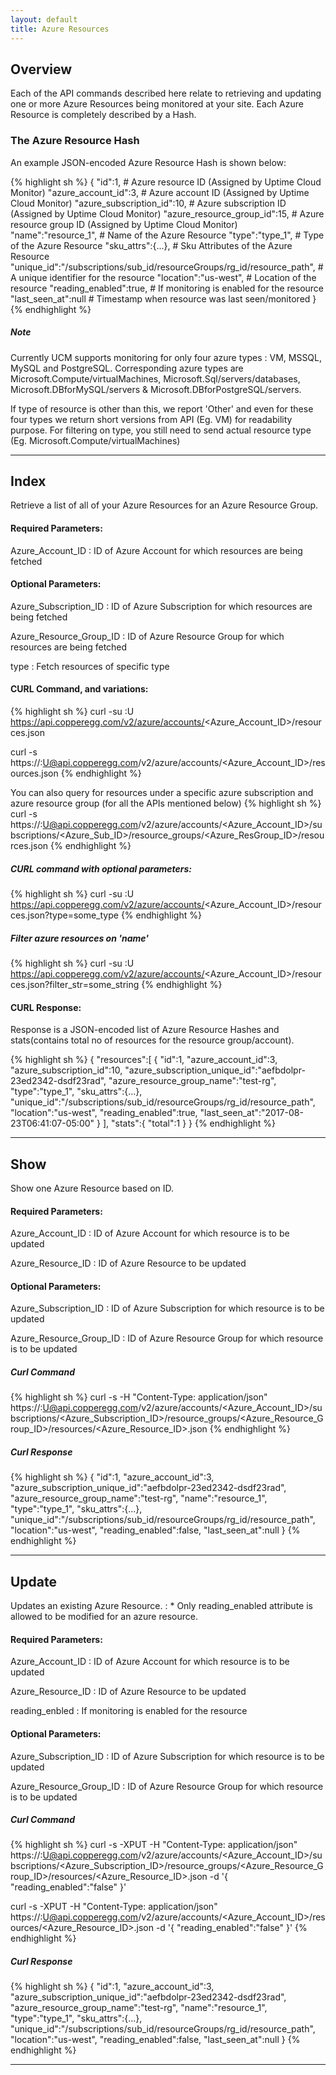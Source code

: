 ```yaml
---
layout: default
title: Azure Resources
---
```


## Overview

Each of the API commands described here relate to retrieving and updating one or more Azure Resources being monitored at your site.
Each Azure Resource is completely described by a Hash.

### The Azure Resource Hash

An example JSON-encoded Azure Resource Hash is shown below:

{% highlight sh %}
{
    "id":1,                                               # Azure resource ID (Assigned by Uptime Cloud Monitor)
    "azure_account_id":3,                                 # Azure account ID (Assigned by Uptime Cloud Monitor)
    "azure_subscription_id":10,                           # Azure subscription ID (Assigned by Uptime Cloud Monitor)
    "azure_resource_group_id":15,                         # Azure resource group ID (Assigned by Uptime Cloud Monitor)
    "name":"resource_1",                                  # Name of the Azure Resource
    "type":"type_1",                                      # Type of the Azure Resource
    "sku_attrs":{...},                                    # Sku Attributes of the Azure Resource
    "unique_id":"/subscriptions/sub_id/resourceGroups/rg_id/resource_path", # A unique identifier for the resource
    "location":"us-west",                                 # Location of the resource
    "reading_enabled":true,                               # If monitoring is enabled for the resource
    "last_seen_at":null                                   # Timestamp when resource was last seen/monitored
}
{% endhighlight %}

##### Note
Currently UCM supports monitoring for only four azure types : VM, MSSQL, MySQL and PostgreSQL.
Corresponding azure types are Microsoft.Compute/virtualMachines, Microsoft.Sql/servers/databases, Microsoft.DBforMySQL/servers & Microsoft.DBforPostgreSQL/servers.

If type of resource is other than this, we report 'Other' and even for these four types we return short versions from API (Eg. VM) for readability purpose.
For filtering on type, you still need to send actual resource type (Eg. Microsoft.Compute/virtualMachines)

------

## Index

Retrieve a list of all of your Azure Resources for an Azure Resource Group.

#### Required Parameters:

Azure_Account_ID
:  ID of Azure Account for which resources are being fetched

#### Optional Parameters:

Azure_Subscription_ID
:  ID of Azure Subscription for which resources are being fetched

Azure_Resource_Group_ID
:  ID of Azure Resource Group for which resources are being fetched

type
:  Fetch resources of specific type

#### CURL Command, and variations:
{% highlight sh %}
curl -su <APIKEY>:U https://api.copperegg.com/v2/azure/accounts/<Azure_Account_ID>/resources.json

curl -s https://<APIKEY>:U@api.copperegg.com/v2/azure/accounts/<Azure_Account_ID>/resources.json
{% endhighlight %}

You can also query for resources under a specific azure subscription and azure resource group (for all the APIs mentioned below)
{% highlight sh %}
curl -s https://<APIKEY>:U@api.copperegg.com/v2/azure/accounts/<Azure_Account_ID>/subscriptions/<Azure_Sub_ID>/resource_groups/<Azure_ResGroup_ID>/resources.json
{% endhighlight %}


##### CURL command with optional parameters:
{% highlight sh %}
curl -su <APIKEY>:U https://api.copperegg.com/v2/azure/accounts/<Azure_Account_ID>/resources.json?type=some_type
{% endhighlight %}

##### Filter azure resources on 'name'
{% highlight sh %}
curl -su <APIKEY>:U https://api.copperegg.com/v2/azure/accounts/<Azure_Account_ID>/resources.json?filter_str=some_string
{% endhighlight %}


#### CURL Response:
Response is a JSON-encoded list of Azure Resource Hashes and stats(contains total no of resources for the resource group/account).

{% highlight sh %}
{
    "resources":[
        {
            "id":1,
            "azure_account_id":3,
            "azure_subscription_id":10,
            "azure_subscription_unique_id":"aefbdolpr-23ed2342-dsdf23rad",
            "azure_resource_group_name":"test-rg",
            "type":"type_1",
            "sku_attrs":{...},
            "unique_id":"/subscriptions/sub_id/resourceGroups/rg_id/resource_path",
            "location":"us-west",
            "reading_enabled":true,
            "last_seen_at":"2017-08-23T06:41:07-05:00"
        }
    ],
    "stats":{
        "total":1
    }
}
{% endhighlight %}

------

## Show

Show one Azure Resource based on ID.

#### Required Parameters:

Azure_Account_ID
:  ID of Azure Account for which resource is to be updated

Azure_Resource_ID
:  ID of Azure Resource to be updated

#### Optional Parameters:

Azure_Subscription_ID
:  ID of Azure Subscription for which resource is to be updated

Azure_Resource_Group_ID
:  ID of Azure Resource Group for which resource is to be updated

##### Curl Command
{% highlight sh %}
curl -s -H "Content-Type: application/json" https://<APIKEY>:U@api.copperegg.com/v2/azure/accounts/<Azure_Account_ID>/subscriptions/<Azure_Subscription_ID>/resource_groups/<Azure_Resource_Group_ID>/resources/<Azure_Resource_ID>.json
{% endhighlight %}

##### Curl Response
{% highlight sh %}
{
    "id":1,
    "azure_account_id":3,
    "azure_subscription_unique_id":"aefbdolpr-23ed2342-dsdf23rad",
    "azure_resource_group_name":"test-rg",
    "name":"resource_1",
    "type":"type_1",
    "sku_attrs":{...},
    "unique_id":"/subscriptions/sub_id/resourceGroups/rg_id/resource_path",
    "location":"us-west",
    "reading_enabled":false,
    "last_seen_at":null
}
{% endhighlight %}

------

## Update

Updates an existing Azure Resource.
: * Only reading_enabled attribute is allowed to be modified for an azure resource.

#### Required Parameters:

Azure_Account_ID
:  ID of Azure Account for which resource is to be updated

Azure_Resource_ID
:  ID of Azure Resource to be updated

reading_enbled
: If monitoring is enabled for the resource

#### Optional Parameters:

Azure_Subscription_ID
:  ID of Azure Subscription for which resource is to be updated

Azure_Resource_Group_ID
:  ID of Azure Resource Group for which resource is to be updated

##### Curl Command
{% highlight sh %}
curl -s -XPUT -H "Content-Type: application/json" https://<APIKEY>:U@api.copperegg.com/v2/azure/accounts/<Azure_Account_ID>/subscriptions/<Azure_Subscription_ID>/resource_groups/<Azure_Resource_Group_ID>/resources/<Azure_Resource_ID>.json -d '{ "reading_enabled":"false" }'

curl -s -XPUT -H "Content-Type: application/json" https://<APIKEY>:U@api.copperegg.com/v2/azure/accounts/<Azure_Account_ID>/resources/<Azure_Resource_ID>.json -d '{ "reading_enabled":"false" }'
{% endhighlight %}

##### Curl Response
{% highlight sh %}
{
    "id":1,
    "azure_account_id":3,
    "azure_subscription_unique_id":"aefbdolpr-23ed2342-dsdf23rad",
    "azure_resource_group_name":"test-rg",
    "name":"resource_1",
    "type":"type_1",
    "sku_attrs":{...},
    "unique_id":"/subscriptions/sub_id/resourceGroups/rg_id/resource_path",
    "location":"us-west",
    "reading_enabled":false,
    "last_seen_at":null
}
{% endhighlight %}

------
